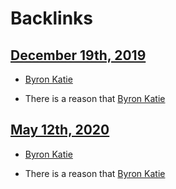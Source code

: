 
# Backlinks
## [December 19th, 2019](<December 19th, 2019.md>)
- [Byron Katie](<Byron Katie.md>)

- There is a reason that [Byron Katie](<Byron Katie.md>)

## [May 12th, 2020](<May 12th, 2020.md>)
- [Byron Katie](<Byron Katie.md>)

- There is a reason that [Byron Katie](<Byron Katie.md>)

